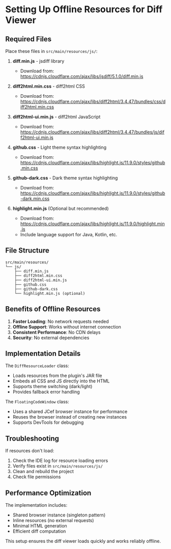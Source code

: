 # Setting Up Offline Resources for Diff Viewer

## Required Files

Place these files in `src/main/resources/js/`:

1. **diff.min.js** - jsdiff library
   - Download from: https://cdnjs.cloudflare.com/ajax/libs/jsdiff/5.1.0/diff.min.js

2. **diff2html.min.css** - diff2html CSS
   - Download from: https://cdnjs.cloudflare.com/ajax/libs/diff2html/3.4.47/bundles/css/diff2html.min.css

3. **diff2html-ui.min.js** - diff2html JavaScript
   - Download from: https://cdnjs.cloudflare.com/ajax/libs/diff2html/3.4.47/bundles/js/diff2html-ui.min.js

4. **github.css** - Light theme syntax highlighting
   - Download from: https://cdnjs.cloudflare.com/ajax/libs/highlight.js/11.9.0/styles/github.min.css

5. **github-dark.css** - Dark theme syntax highlighting
   - Download from: https://cdnjs.cloudflare.com/ajax/libs/highlight.js/11.9.0/styles/github-dark.min.css

6. **highlight.min.js** (Optional but recommended)
   - Download from: https://cdnjs.cloudflare.com/ajax/libs/highlight.js/11.9.0/highlight.min.js
   - Include language support for Java, Kotlin, etc.

## File Structure

```
src/main/resources/
└── js/
    ├── diff.min.js
    ├── diff2html.min.css
    ├── diff2html-ui.min.js
    ├── github.css
    ├── github-dark.css
    └── highlight.min.js (optional)
```

## Benefits of Offline Resources

1. **Faster Loading**: No network requests needed
2. **Offline Support**: Works without internet connection
3. **Consistent Performance**: No CDN delays
4. **Security**: No external dependencies

## Implementation Details

The `DiffResourceLoader` class:
- Loads resources from the plugin's JAR file
- Embeds all CSS and JS directly into the HTML
- Supports theme switching (dark/light)
- Provides fallback error handling

The `FloatingCodeWindow` class:
- Uses a shared JCef browser instance for performance
- Reuses the browser instead of creating new instances
- Supports DevTools for debugging

## Troubleshooting

If resources don't load:
1. Check the IDE log for resource loading errors
2. Verify files exist in `src/main/resources/js/`
3. Clean and rebuild the project
4. Check file permissions

## Performance Optimization

The implementation includes:
- Shared browser instance (singleton pattern)
- Inline resources (no external requests)
- Minimal HTML generation
- Efficient diff computation

This setup ensures the diff viewer loads quickly and works reliably offline.

